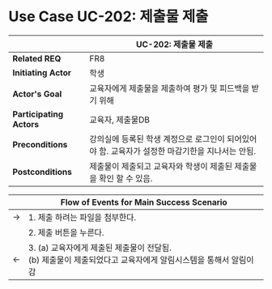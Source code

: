 # Use Case UC-202: 제출물 제출 

|                          | UC-202: 제출물 제출                                            |
| ------------------------ | ------------------------------------------------------------ |
| __Related REQ__          | FR8                                                     |
| __Initiating Actor__     | 학생                                                       |
| __Actor's Goal__         | 교육자에게 제출물을 제출하여 평가 및 피드백을 받기 위해   |
| __Participating Actors__ | 교육자, 제출물DB                        |
| __Preconditions__        | 강의실에 등록된 학생 계정으로 로그인이 되어있어야 함. 교육자가 설정한 마감기한을 지나서는 안됨.    |
| __Postconditions__       | 제출물이 제출되고 교육자와 학생이 제출된 제출물을 확인 할 수 있음. |

|      | Flow of Events for Main Success Scenario                     |
| ---- | ------------------------------------------------------------ |
| ->   | 1. 제출 하려는 파일을 첨부한다.                |
|      | 2. 제출 버튼을 누른다.               |
| <-   | 3. (a) 교육자에게 제출된 제출물이 전달됨. <br />(b) 제출물이 제출되었다고 교육자에게 알림시스템을 통해서 알림이 감 |

